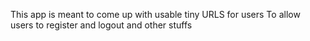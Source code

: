 This app is meant to come up with usable tiny URLS for users
To allow users to register and logout
and other stuffs